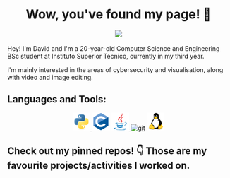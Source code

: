 <!--
**FunkyCracky/FunkyCracky** is a ✨ _special_ ✨ repository because its `README.md` (this file) appears on your GitHub profile.
-->

<h1 align="center">Wow, you've found my page! 👋 </h1>
<div align="center">
  <img src="https://github.com/FunkyCracky/FunkyCracky/blob/main/hello-there-general-kenobi.gif" height="100px"/>
</div>

Hey! I'm David and I'm a 20-year-old Computer Science and Engineering BSc student at Instituto Superior Técnico, currently in my third year.

I'm mainly interested in the areas of cybersecurity and visualisation, along with video and image editing.

<h2 align="left">Languages and Tools:</h2>
<p align="center"> 
  <a href="https://www.python.org" target="_blank"> <img src="https://raw.githubusercontent.com/devicons/devicon/master/icons/python/python-original.svg" alt="python" width="40" height="40"/> </a>
  <a href="https://www.cprogramming.com/" target="_blank"> <img src="https://raw.githubusercontent.com/devicons/devicon/master/icons/c/c-original.svg" alt="c" width="40" height="40"/></a> 
  <a href="https://www.java.com" target="_blank"> <img src="https://raw.githubusercontent.com/devicons/devicon/master/icons/java/java-original.svg" alt="java" width="40" height="40"/> </a>
  <a href="https://git-scm.com/" target="_blank"> <img src="https://www.vectorlogo.zone/logos/git-scm/git-scm-icon.svg" alt="git" width="40" height="40"/></a>
  <a href="https://www.linux.org/" target="_blank"> <img src="https://raw.githubusercontent.com/devicons/devicon/master/icons/linux/linux-original.svg" alt="linux" width="40" height="40"/></a>  
</p>

<h2 align="left"> Check out my pinned repos! 👇 Those are my favourite projects/activities I worked on. </h2>
